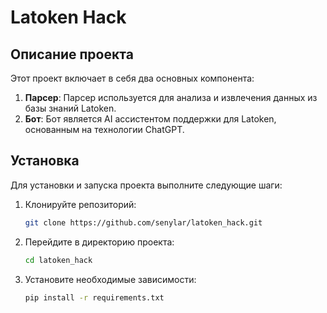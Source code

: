 # Latoken Hack

## Описание проекта

Этот проект включает в себя два основных компонента:

1. **Парсер**: Парсер используется для анализа и извлечения данных из базы знаний Latoken.
2. **Бот**: Бот является AI ассистентом поддержки для Latoken, основанным на технологии ChatGPT.

## Установка

Для установки и запуска проекта выполните следующие шаги:

1. Клонируйте репозиторий:
    ```bash
    git clone https://github.com/senylar/latoken_hack.git
    ```
2. Перейдите в директорию проекта:
    ```bash
    cd latoken_hack
    ```
3. Установите необходимые зависимости:
    ```bash
    pip install -r requirements.txt
    ```

